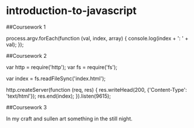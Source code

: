 # introduction-to-javascript

##Coursework 1

  process.argv.forEach(function (val, index, array) {
      console.log(index + ': ' + val);
  });

##Coursework 2

  var http = require('http');
  var fs = require('fs');
  
  var index = fs.readFileSync('index.html');
  
  http.createServer(function (req, res) {
    res.writeHead(200, {'Content-Type': 'text/html'});
    res.end(index);
  }).listen(9615);
  
##Coursework 3

  <!DOCTYPE html>
  <html>
  <head>
  	<style>
    @-webkit-keyframes example {
      0%   {background-color: red; left:0px; top:0px;}
      25%  {background-color: yellow; left:200px; top:0px;}
      50%  {background-color: blue; left:200px; top:200px;}
      75%  {background-color: green; left:0px; top:200px;}
      100% {background-color: red; left:0px; top:0px;} 
        }
  	</style>
  </head>
  <body>
  <div id='foo'>In my craft and sullen art something in the still night.</div>	
  
  <script>
  	document.getElementById('foo').style.WebkitAnimation = "example 5s linear 2s infinite alternate";
  	// document.body.innerHTML = 'foo';
  
  </script>
  </body>
  </html>
